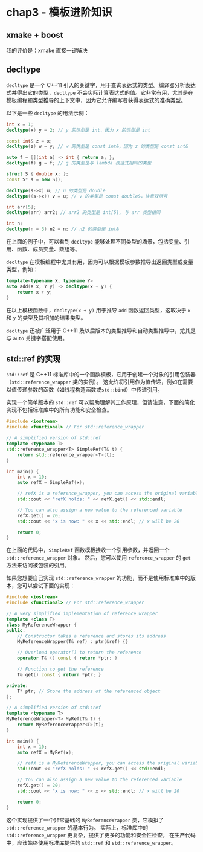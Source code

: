 # chap3 - 模板进阶知识

## xmake + boost

我的评价是：xmake 直接一键解决

## decltype

`decltype` 是一个 C++11 引入的关键字，用于查询表达式的类型。编译器分析表达式并得出它的类型，`decltype` 不会实际计算表达式的值。它非常有用，尤其是在模板编程和类型推导的上下文中，因为它允许编写者获得表达式的准确类型。

以下是一些 `decltype` 的用法示例：

```cpp
int x = 1;
decltype(x) y = 2; // y 的类型是 int，因为 x 的类型是 int

const int& z = x;
decltype(z) w = y; // w 的类型是 const int&，因为 z 的类型是 const int&

auto f = [](int a) -> int { return a; };
decltype(f) g = f; // g 的类型是与 lambda 表达式相同的类型

struct S { double x; };
const S* s = new S();

decltype(s->x) u; // u 的类型是 double
decltype((s->x)) v = u; // v 的类型是 const double&，注意双括号

int arr[5];
decltype(arr) arr2; // arr2 的类型是 int[5], 与 arr 类型相同

int n;
decltype(n = 3) n2 = n; // n2 的类型是 int&
```

在上面的例子中，可以看到 `decltype` 能够处理不同类型的场景，包括变量、引用、函数、成员变量、数组等。

`decltype` 在模板编程中尤其有用，因为可以根据模板参数推导出返回类型或变量类型，例如：

```cpp
template<typename X, typename Y>
auto add(X x, Y y) -> decltype(x + y) {
    return x + y;
}
```

在以上模板函数中，`decltype(x + y)` 用于推导 `add` 函数返回类型，这取决于 `x` 和 `y` 的类型及其相加的结果类型。

`decltype` 还被广泛用于 C++11 及以后版本的类型推导和自动类型推导中，尤其是与 `auto` 关键字搭配使用。

## std::ref 的实现

`std::ref` 是 C++11 标准库中的一个函数模板，它用于创建一个对象的引用包装器（`std::reference_wrapper` 类的实例）。
这允许将引用作为值传递，例如在需要以值传递参数的函数（如线程构造函数或`std::bind`）中传递引用。

实现一个简单版本的 `std::ref` 可以帮助理解其工作原理，但请注意，下面的简化实现不包括标准库中的所有功能和安全检查。

```cpp
#include <iostream>
#include <functional> // For std::reference_wrapper

// A simplified version of std::ref
template <typename T>
std::reference_wrapper<T> SimpleRef(T& t) {
    return std::reference_wrapper<T>(t);
}

int main() {
    int x = 10;
    auto refX = SimpleRef(x);

    // refX is a reference_wrapper, you can access the original variable using .get()
    std::cout << "refX holds: " << refX.get() << std::endl;

    // You can also assign a new value to the referenced variable
    refX.get() = 20;
    std::cout << "x is now: " << x << std::endl; // x will be 20

    return 0;
}
```

在上面的代码中，`SimpleRef` 函数模板接收一个引用参数，并返回一个 `std::reference_wrapper` 对象。
然后，您可以使用 `reference_wrapper` 的 `get` 方法来访问被包装的引用。

如果您想要自己实现 `std::reference_wrapper` 的功能，而不是使用标准库中的版本，您可以尝试下面的实现：

```cpp
#include <iostream>
#include <functional> // For std::reference_wrapper

// A very simplified implementation of reference_wrapper
template <class T>
class MyReferenceWrapper {
public:
    // Constructor takes a reference and stores its address
    MyReferenceWrapper(T& ref) : ptr(&ref) {}

    // Overload operator() to return the reference
    operator T& () const { return *ptr; }

    // Function to get the reference
    T& get() const { return *ptr; }

private:
    T* ptr; // Store the address of the referenced object
};

// A simplified version of std::ref
template <typename T>
MyReferenceWrapper<T> MyRef(T& t) {
    return MyReferenceWrapper<T>(t);
}

int main() {
    int x = 10;
    auto refX = MyRef(x);

    // refX is a MyReferenceWrapper, you can access the original variable using .get()
    std::cout << "refX holds: " << refX.get() << std::endl;

    // You can also assign a new value to the referenced variable
    refX.get() = 20;
    std::cout << "x is now: " << x << std::endl; // x will be 20

    return 0;
}
```

这个实现提供了一个非常基础的 `MyReferenceWrapper` 类，它模拟了 `std::reference_wrapper` 的基本行为。
实际上，标准库中的 `std::reference_wrapper` 更复杂，提供了更多的功能和安全性检查。
在生产代码中，应该始终使用标准库提供的 `std::ref` 和 `std::reference_wrapper`。
